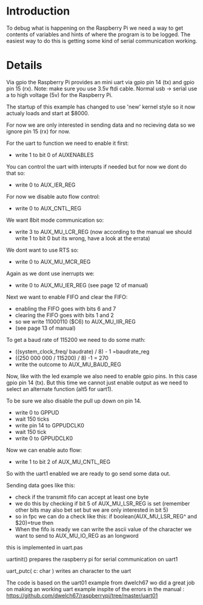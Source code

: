 # Introduction #

To debug what is happening on the Raspberry Pi we need a way to get contents of variables and hints of where the program is to be logged. The easiest way to do this is getting some kind of serial communication working.

# Details #

Via gpio the Raspberry Pi provides an mini uart via gpio pin 14 (tx) and gpio pin 15 (rx). Note: make sure you use 3.5v ftdi cable. Normal usb -> serial use a to high voltage (5v) for the Raspberry Pi.

The startup of this example has changed to use 'new' kernel style so it now actualy loads and start at $8000.

For now we are only interested in sending data and no recieving data so we ignore pin 15 (rx) for now.

For the uart to function we need to enable it first:
  * write 1 to bit 0 of AUXENABLES

You can control the uart with interupts if needed but for now we dont do that so:
  * write 0 to AUX\_IER\_REG

For now we disable auto flow control:
  * write 0 to AUX\_CNTL\_REG

We want 8bit mode communication so:
  * write 3 to AUX\_MU\_LCR\_REG (now according to the manual we should write 1 to bit 0 but its wrong, have a look at the errata)

We dont want to use RTS so:
  * write 0 to AUX\_MU\_MCR\_REG

Again as we dont use inerrupts we:
  * write 0 to AUX\_MU\_IER\_REG (see page 12 of manual)

Next we want to enable FIFO and clear the FIFO:
  * enabling the FIFO goes with bits 6 and 7
  * clearing the FIFO goes with bits 1 and 2
  * so we write 11000110 ($C6) to AUX\_MU\_IIR\_REG
  * (see page 13 of manual)

To get a baud rate of 115200 we need to do some math:
  * ((system\_clock\_freq/ baudrate) / 8) - 1 =baudrate\_reg
  * ((250 000 000 / 115200) / 8) -1 = 270
  * write the outcome to AUX\_MU\_BAUD\_REG

Now, like with the led example we also need to enable gpio pins. In this case gpio pin 14 (tx). But this time we cannot just enable output as we need to select an alternate function (alt5 for uart1).

To be sure we also disable the pull up down on pin 14.
  * write 0 to GPPUD
  * wait 150 ticks
  * write pin 14 to GPPUDCLK0
  * wait 150 tick
  * write 0 to GPPUDCLK0

Now we can enable auto flow:
  * write 1 to bit 2 of AUX\_MU\_CNTL\_REG

So with the uart1 enabled we are ready to go send some data out.

Sending data goes like this:
  * check if the transmit fifo can accept at least one byte
  * we do this by checking if bit 5 of AUX\_MU\_LSR\_REG is set (remember other bits may also bet set but we are only interested in bit 5)
  * so in fpc we can do a check like this: if boolean(AUX\_MU\_LSR\_REG^ and $20)=true then
  * When the fifo is ready we can write the ascii value of the character we want to send to AUX\_MU\_IO\_REG as an longword

this is implemented in uart.pas

uartinit() prepares the raspberry pi for serial communication on uart1

uart\_putc( c: char ) writes an character to the uart


The code is based on the uart01 example from dwelch67 wo did a great job on making an working uart example inspite of the errors in the manual : https://github.com/dwelch67/raspberrypi/tree/master/uart01
